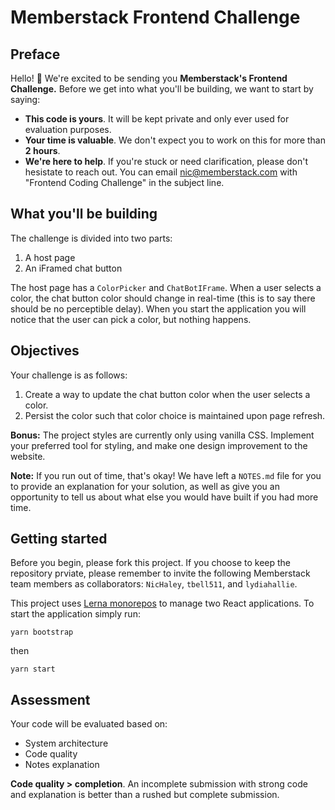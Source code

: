 # Memberstack Frontend Challenge

## Preface

Hello! 👋 We're excited to be sending you **Memberstack's Frontend Challenge.** Before we get into what you'll be building, we want to start by saying:

- **This code is yours**. It will be kept private and only ever used for evaluation purposes.
- **Your time is valuable**. We don't expect you to work on this for more than **2 hours**.
- **We're here to help**. If you're stuck or need clarification, please don't hesistate to reach out. You can email nic@memberstack.com with "Frontend Coding Challenge" in the subject line.

## What you'll be building

The challenge is divided into two parts:

1. A host page
2. An iFramed chat button

The host page has a `ColorPicker` and `ChatBotIFrame`. When a user selects a color, the chat button color should change in real-time (this is to say there should be no perceptible delay). When you start the application you will notice that the user can pick a color, but nothing happens.

## Objectives

Your challenge is as follows:

1. Create a way to update the chat button color when the user selects a color.
2. Persist the color such that color choice is maintained upon page refresh.

**Bonus:** The project styles are currently only using vanilla CSS. Implement your preferred tool for styling, and make one design improvement to the website.

**Note:** If you run out of time, that's okay! We have left a `NOTES.md` file for you to provide an explanation for your solution, as well as give you an opportunity to tell us about what else you would have built if you had more time.

## Getting started

Before you begin, please fork this project. If you choose to keep the repository prviate, please remember to invite the following Memberstack team members as collaborators: `NicHaley`, `tbell511`, and `lydiahallie`.

This project uses [Lerna monorepos](https://github.com/lerna/lerna) to manage two React applications. To start the application simply run:

```
yarn bootstrap
```

then

```
yarn start
```

## Assessment

Your code will be evaluated based on:

- System architecture
- Code quality
- Notes explanation

**Code quality > completion**. An incomplete submission with strong code and explanation is better than a rushed but complete submission.
